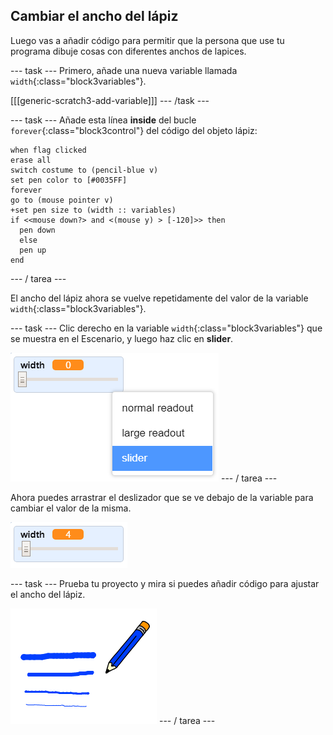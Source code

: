 ## Cambiar el ancho del lápiz

Luego vas a añadir código para permitir que la persona que use tu programa dibuje cosas con diferentes anchos de lapices.

\--- task \--- Primero, añade una nueva variable llamada `width`{:class="block3variables"}.

[[[generic-scratch3-add-variable]]] \--- /task \---

\--- task \--- Añade esta línea **inside** del bucle `forever`{:class="block3control"} del código del objeto lápiz:

```blocks3
when flag clicked
erase all
switch costume to (pencil-blue v)
set pen color to [#0035FF]
forever
go to (mouse pointer v)
+set pen size to (width :: variables)
if <<mouse down?> and <(mouse y) > [-120]>> then 
  pen down
  else
  pen up
end
```

\--- / tarea \---

El ancho del lápiz ahora se vuelve repetidamente del valor de la variable `width`{:class="block3variables"}.

\--- task \--- Clic derecho en la variable `width`{:class="block3variables"} que se muestra en el Escenario, y luego haz clic en **slider**.

![captura de pantalla](images/paint-slider.png) \--- / tarea \---

Ahora puedes arrastrar el deslizador que se ve debajo de la variable para cambiar el valor de la misma.

![captura de pantalla](images/paint-slider-change.png)

\--- task \--- Prueba tu proyecto y mira si puedes añadir código para ajustar el ancho del lápiz.

![captura de pantalla](images/paint-width-test.png) \--- / tarea \---